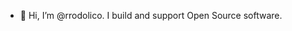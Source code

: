 - 👋 Hi, I’m @rrodolico. I build and support Open Source software.
<!---
rrodolico/rrodolico is a ✨ special ✨ repository because its `README.md` (this file) appears on your GitHub profile.
You can click the Preview link to take a look at your changes.
--->

